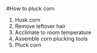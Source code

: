 #How to pluck corn

1. Husk corn
1. Remove leftover hair
1. Acclimate to room temperature
1. Assemble corn plucking tools
1. Pluck corn